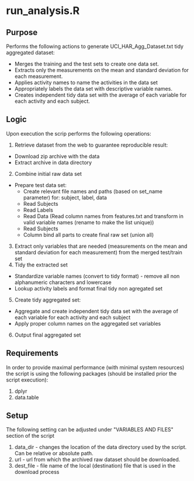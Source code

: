 
# run_analysis.R

## Purpose
Performs the following actions to generate UCI_HAR_Agg_Dataset.txt tidy aggregated dataset:
* Merges the training and the test sets to create one data set.
* Extracts only the measurements on the mean and standard deviation for each measurement.
* Applies activity names to name the activities in the data set
* Appropriately labels the data set with descriptive variable names.
* Creates independent tidy data set with the average of each variable for each activity and each subject. 

## Logic
Upon execution the scrip performs the following operations:
1. Retrieve dataset from the web to guarantee reproducible result:
* Download zip archive with the data
* Extract archive in data directory
2. Combine initial raw data set
* Prepare test data set:
  * Create relevant file names and paths (based on set_name parameter) for: subject, label, data
  * Read Subjects
  * Read Labels
  * Read Data (Read column names from features.txt and transform in valid variable names (rename to make the list unique))
  * Read Subjects
  * Column bind all parts to create final raw set (union all)
3. Extract only variables that are needed (measurements on the mean and standard deviation for each measurement) from the merged test/train set
4. Tidy the extracted set
* Standardize variable names (convert to tidy format) - remove all non alphanumeric characters and lowercase
* Lookup activity labels and format final tidy non agregated set
5. Create tidy aggregated set:
* Aggregate and create independent tidy data set with the average of each variable for each activity and each subject
* Apply proper column names on the aggregated set variables
6. Output final aggregated set

## Requirements 
In order to provide maximal performance (with minimal system resources) the script is using the 
following packages (should be installed prior the script execution):
1. dplyr
2. data.table

## Setup
The following setting can be adjusted under "VARIABLES AND FILES" section of the script
1. data_dir - changes the location of the data directory used by the script. Can be relative or absolute path.
2. url - url from which the archived raw dataset should be downloaded.
3. dest_file - file name of the local (destination) file that is used in the download process
